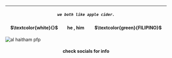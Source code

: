 ***
<h5 align="center">

``we both like apple cider.``


<h4 align="center">   

<p>

<h4 align="center">
$\textcolor{white}{}$ㅤ ㅤhe , himㅤ ㅤ $\textcolor{green}{FILIPINO}$
</h4> 



![al haitham pfp](https://github.com/DENDRO-LEAFS/dendroleaf/assets/170091622/dc56a441-321c-41c9-8be3-a8fb90d24f29)</h5>  
<h4 align="center">

  __check socials for info__




















